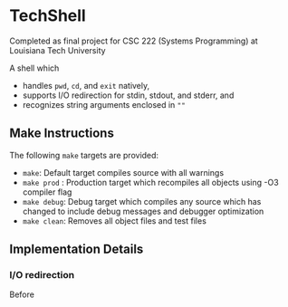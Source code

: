TechShell
=========

Completed as final project for CSC 222 (Systems Programming) at Louisiana Tech University

A shell which
- handles `pwd`, `cd`, and `exit` natively,
- supports I/O redirection for stdin, stdout, and stderr, and
- recognizes string arguments enclosed in `""`

Make Instructions
-----------------

The following `make` targets are provided:

- `make`: Default target compiles source with all warnings
- `make prod` : Production target which recompiles all objects using -O3 compiler flag
- `make debug`: Debug target which compiles any source which has changed to include debug messages and debugger optimization
- `make clean`: Removes all object files and test files

Implementation Details
----------------------

### I/O redirection

Before 
